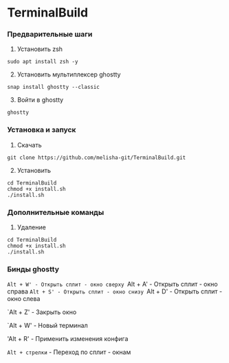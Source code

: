 # TerminalBuild

### Предварительные шаги

1. Установить zsh

``` shell
sudo apt install zsh -y
```

2. Установить мультиплексер ghostty

```shell
snap install ghostty --classic
```

3. Войти в ghostty

```shell
ghostty
```

### Установка и запуск

1. Скачать

```shell
git clone https://github.com/melisha-git/TerminalBuild.git
```

2. Установить

```shell
cd TerminalBuild
chmod +x install.sh
./install.sh
```

### Дополнительные команды

1. Удаление

```shell
cd TerminalBuild
chmod +x install.sh
./install.sh
```

### Бинды ghostty

`Alt + W' - Открыть сплит - окно сверху
`Alt + A' - Открыть сплит - окно справа
`Alt + S' - Открыть сплит - окно снизу
`Alt + D' - Открыть сплит - окно слева

`Alt + Z' - Закрыть окно

`Alt + W' - Новый терминал

'Alt + R' - Применить изменения конфига

`Alt + стрелки` - Переход по сплит - окнам